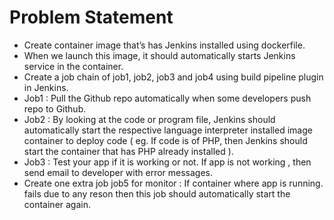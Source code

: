 __<h1>Problem Statement</h1>__

<ul>

  <li>Create container image that’s has Jenkins installed  using dockerfile. </li>

  <li>When we launch this image, it should automatically starts Jenkins service in the container. </li>

  <li>Create a job chain of job1, job2, job3 and  job4 using build pipeline plugin in Jenkins. </li> 

  <li>Job1 : Pull  the Github repo automatically when some developers push repo to Github. </li>

  <li>Job2 : By looking at the code or program file, Jenkins should automatically start the respective language interpreter installed image container to deploy code ( eg. If code is of  PHP, then Jenkins should start the container that has PHP already installed ). </li>

  <li>Job3 : Test your app if it  is working or not. If app is not working , then send email to developer with error messages. </li>

  <li>Create one extra job job5 for monitor : If container where app is running. fails due to any reson then this job should automatically start the container again. </li>

</ul>
